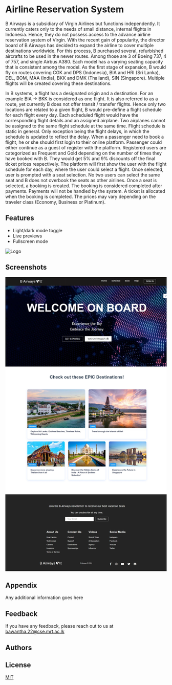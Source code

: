 
# Airline Reservation System  

B Airways is a subsidiary of Virgin Airlines but functions independently. It currently caters only 
to the needs of small distance, internal flights in Indonesia. Hence, they do not possess access 
to the advance airline reservation system of Virgin. With the recent gain of popularity, the 
director board of B Airways has decided to expand the airline to cover multiple destinations 
worldwide. For this process, B purchased several, refurbished aircrafts to be used in the newer 
routes. Among those are 3 of Boeing 737, 4 of 757, and single Airbus A380. Each model has 
a varying seating capacity that is consistent among the model. As the first stage of expansion, 
B would fly on routes covering CGK and DPS (Indonesia), BIA and HRI (Sri Lanka), DEL, 
BOM, MAA (India), BKK and DMK (Thailand), SIN (Singapore). Multiple flights will be created 
covering these destinations. 

In B systems, a flight has a designated origin and a destination. For an example BIA → BKK 
is considered as one flight. It is also referred to as a route, yet currently B does not offer transit 
/ transfer flights. Hence only two locations are related to a given flight, B would pre-define a 
flight schedule for each flight every day. Each scheduled flight would have the corresponding 
flight details and an assigned airplane. Two airplanes cannot be assigned to the same flight 
schedule at the same time. Flight schedule is static in general. Only exception being the flight 
delays, in which the schedule is updated to reflect the delay. When a passenger need to book 
a flight, he or she should first login to their online platform. Passenger could either continue as 
a guest of register with the platform. Registered users are categorized as Frequent and Gold 
depending on the number of times they have booked with B. They would get 5% and 9% 
discounts off the final ticket prices respectively. The platform will first show the user with the 
flight schedule for each day, where the user could select a flight. Once selected, user is 
prompted with a seat selection. No two users can select the same seat and B does not 
overbook the seats as other airlines. Once a seat is selected, a booking is created. The 
booking is considered completed after payments. Payments will not be handled by the system. 
A ticket is allocated when the booking is completed. The prices may vary depending on the 
traveler class (Economy, Business or Platinum).  

## Features

- Light/dark mode toggle
- Live previews
- Fullscreen mode



![Logo]("b-airlines-frontend/public/images/B-Airways.png")


## Screenshots

![App Screenshot](b-airlines-frontend/public/images/bairwayshome.jpeg)


## Appendix

Any additional information goes here


## Feedback

If you have any feedback, please reach out to us at bawantha.22@cse.mrt.ac.lk


## Authors





## License

[MIT](https://choosealicense.com/licenses/mit/)
